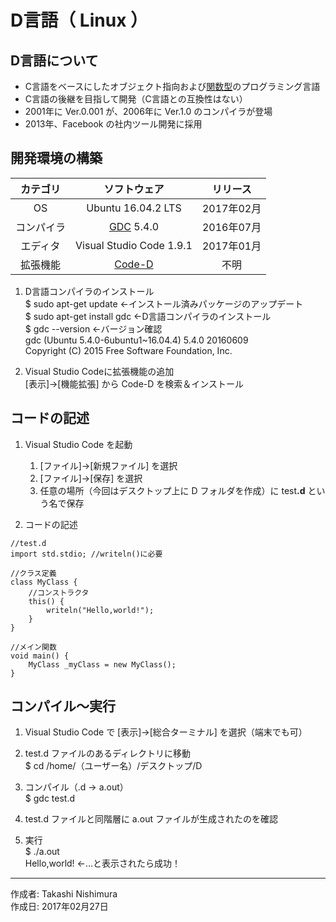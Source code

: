 # D言語（ Linux ）

## D言語について

* C言語をベースにしたオブジェクト指向および[関数型](http://bit.ly/1KTmmNW)のプログラミング言語
* C言語の後継を目指して開発（C言語との互換性はない）
* 2001年に Ver.0.001 が、2006年に Ver.1.0 のコンパイラが登場
* 2013年、Facebook の社内ツール開発に採用

## 開発環境の構築

|カテゴリ|ソフトウェア|リリース|
|:--:|:--:|:--:|
|OS|Ubuntu 16.04.2 LTS|2017年02月|
|コンパイラ|[GDC](https://github.com/D-Programming-GDC) 5.4.0|2016年07月|
|エディタ|Visual Studio Code 1.9.1|2017年01月|
|拡張機能|[Code-D](https://github.com/Pure-D/code-d)|不明|

1. D言語コンパイラのインストール  
    $ sudo apt-get update ←インストール済みパッケージのアップデート  
    $ sudo apt-get install gdc ←D言語コンパイラのインストール  
    $ gdc --version ←バージョン確認  
    gdc (Ubuntu 5.4.0-6ubuntu1~16.04.4) 5.4.0 20160609  
    Copyright (C) 2015 Free Software Foundation, Inc.

1. Visual Studio Codeに拡張機能の追加  
    [表示]→[機能拡張] から Code-D を検索＆インストール

## コードの記述

1. Visual Studio Code を起動
    1. [ファイル]→[新規ファイル] を選択
    1. [ファイル]→[保存] を選択
    1. 任意の場所（今回はデスクトップ上に D フォルダを作成）に test<b>.d</b> という名で保存

1. コードの記述
```
//test.d
import std.stdio; //writeln()に必要

//クラス定義
class MyClass {
    //コンストラクタ
    this() {
        writeln("Hello,world!");
    }
}

//メイン関数
void main() {
    MyClass _myClass = new MyClass();
}
```

## コンパイル〜実行

1. Visual Studio Code で [表示]→[総合ターミナル] を選択（端末でも可）

1. test.d ファイルのあるディレクトリに移動  
$ cd /home/（ユーザー名）/デスクトップ/D

1. コンパイル（.d → a.out）  
$ gdc test.d

1. test.d ファイルと同階層に a.out ファイルが生成されたのを確認

1. 実行  
$ ./a.out  
Hello,world! ←…と表示されたら成功！

***
作成者: Takashi Nishimura  
作成日: 2017年02月27日